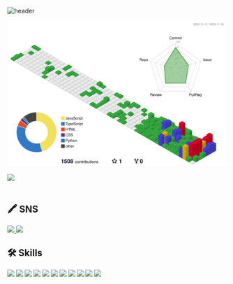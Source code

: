 ![header](https://capsule-render.vercel.app/api?type=Waving&color=timeGradient&height=200&section=header&text=Ch0rckBean🫧&&fontSize=100&animation=scaleIn)

![](./profile-3d-contrib/profile-gitblock.svg)


<img src="https://github-readme-stats.vercel.app/api/top-langs/?username=ch0rckbean&layout=compact"><br><br>

## 🖍️ SNS
<a href="https://blog.naver.com/ch0rckbean" target=_blink>
  <img src="https://img.shields.io/badge/NAVER-03C75A?  style=plastic&logo=Naver&logoColor=F3FDE8" />
</a> 

<a href="https://velog.io/@chr0ckbean" target=_blink>
  <img src="https://img.shields.io/badge/Velog-F3FDE8?  style=plastic&logo=Velog&logoColor=20C997" />
</a> 

## 🛠️ Skills

<img src="https://img.shields.io/badge/HTML5-FFF?style=plastic&logo=HTML5&logoColor=E34F26"/> <img src="https://img.shields.io/badge/CSS3-DD3A0A?style=plastic&logo=CSS3&logoColor=06B6D4"/> <img src="https://img.shields.io/badge/JavaScript-F7DF12?style=plastic&logo=JavaScript&logoColor=fff"/> <img src="https://img.shields.io/badge/Python-1E8CBE?style=plastic&logo=Python&logoColor=FFD900"/> <img src="https://img.shields.io/badge/jQuery-0769AD?style=plastic&logo=jQuery&logoColor=fff"/> <img src="https://img.shields.io/badge/React-61DAFB?style=plastic&logo=React&logoColor=fff"/> <img src="https://img.shields.io/badge/TypeScript-3178C6?style=plastic&logo=TypeScript&logoColor=fff"/> <img src="https://img.shields.io/badge/Three.js-000000?style=plastic&logo=Three.js&logoColor=fff"/> <img src="https://img.shields.io/badge/Bootstrap-7952B3?style=plastic&logo=Bootstrap&logoColor=fff"/> <img src="https://img.shields.io/badge/MUI-007FFF?style=plastic&logo=MUI&logoColor=fff"/> <img src="https://img.shields.io/badge/Sass-CC6699?style=plastic&logo=Sass&logoColor=fff"/> 
